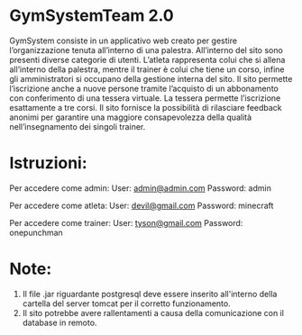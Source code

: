 # GymSystemTeam 2.0

GymSystem consiste in un applicativo web creato per gestire l’organizzazione tenuta all’interno di una
palestra.
All’interno del sito sono presenti diverse categorie di utenti. L’atleta rappresenta colui che si allena
all’interno della palestra, mentre il trainer è colui che tiene un corso, infine gli amministratori si occupano
della gestione interna del sito.
Il sito permette l’iscrizione anche a nuove persone tramite l’acquisto di un abbonamento con conferimento
di una tessera virtuale. La tessera permette l’iscrizione esattamente a tre corsi.
Il sito fornisce la possibilità di rilasciare feedback anonimi per garantire una maggiore consapevolezza della
qualità nell’insegnamento dei singoli trainer.

# Istruzioni:

Per accedere come admin:
User: admin@admin.com
Password: admin

Per accedere come atleta:
User: devil@gmail.com
Password: minecraft

Per accedere come trainer:
User: tyson@gmail.com
Password: onepunchman

# Note:

1) Il file .jar riguardante postgresql deve essere inserito all'interno della cartella del server tomcat per il corretto funzionamento.
2) Il sito potrebbe avere rallentamenti a causa della comunicazione con il database in remoto.
